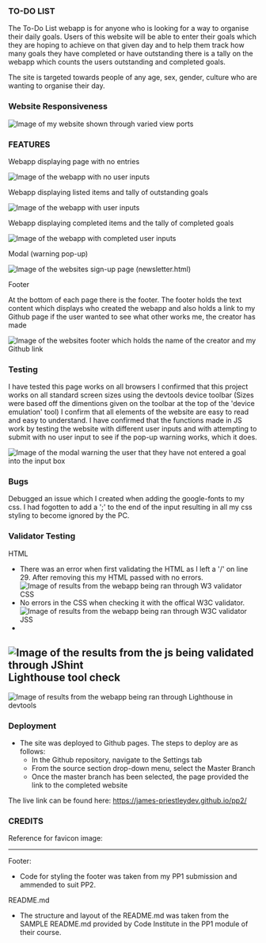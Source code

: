 ### TO-DO LIST

The To-Do List webapp is for anyone who is looking for a way to organise their daily goals. Users of this website will be able to enter their goals which they are
hoping to achieve on that given day and to help them track how many goals they have completed or have outstanding there is a tally on the webapp which counts
the users outstanding and completed goals.

The site is targeted towards people of any age, sex, gender, culture who are wanting to organise their day.

### Website Responsiveness

![Image of my website shown through varied view ports]()

### FEATURES

Webapp displaying page with no entries



![Image of the webapp with no user inputs]()

Webapp displaying listed items and tally of outstanding goals



![Image of the webapp with user inputs]()

Webapp displaying completed items and the tally of completed goals



![Image of the webapp with completed user inputs]()

Modal (warning pop-up)



![Image of the websites sign-up page (newsletter.html)]()

Footer

At the bottom of each page there is the footer.
The footer holds the text content which displays who created the webapp and also holds a link to my Github page if the user wanted
to see what other works me, the creator has made

![Image of the websites footer which holds the name of the creator and my Github link]()

### Testing

I have tested this page works on all browsers
I confirmed that this project works on all standard screen sizes using the devtools device toolbar
(Sizes were based off the dimentions given on the toolbar at the top of the 'device emulation' tool)
I confirm that all elements of the website are easy to read and easy to understand.
I have confirmed that the functions made in JS work by testing the website with different user inputs and with attempting to submit with no
user input to see if the pop-up warning works, which it does.

![Image of the modal warning the user that they have not entered a goal into the input box]()

### Bugs

Debugged an issue which I created when adding the google-fonts to my css. 
I had fogotten to add a ';' to the end of the input resulting in all my css styling 
to become ignored by the PC.

### Validator Testing

HTML
- There was an error when first validating the HTML as I left a '/' on line 29. After removing this my HTML passed with no errors.
![Image of results from the webapp being ran through W3 validator]()
CSS
- No errors in the CSS when checking it with the offical W3C validator.
![Image of results from the webapp being ran through W3C validator]()
JSS
- 
![Image of the results from the js being validated through JShint]()
Lighthouse tool check
- 
![Image of results from the webapp being ran through Lighthouse in devtools]()

### Deployment

- The site was deployed to Github pages. The steps to deploy are as follows:
  - In the Github repository, navigate to the Settings tab
  - From the source section drop-down menu, select the Master Branch
  - Once the master branch has been selected, the page provided the link to the completed website

The live link can be found here: https://james-priestleydev.github.io/pp2/

### CREDITS

Reference for favicon image:

----------------------

Footer:

- Code for styling the footer was taken from my PP1 submission and ammended to suit PP2.

README.md

- The structure and layout of the README.md was taken from the SAMPLE README.md provided by Code Institute in the PP1 module of their course. 